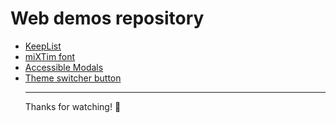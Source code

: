 <h1>Web demos repository</h1>


- [KeepList](https://mixtim.github.io/KeepList/)
- [miXTim font](https://mixtim.github.io/mixtim-font/)
- [Accessible Modals](https://mixtim.github.io/accModals/)
- [Theme switcher button](https://mixtim.github.io/theme-switcher-button/)
<br><hr>
Thanks for watching! 🐜
